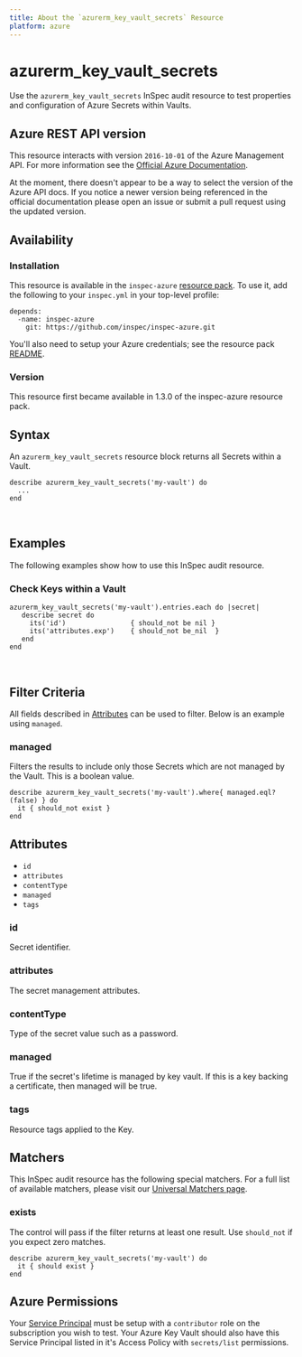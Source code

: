 ```yaml
---
title: About the `azurerm_key_vault_secrets` Resource
platform: azure
---
```


# azurerm\_key\_vault\_secrets

Use the `azurerm_key_vault_secrets` InSpec audit resource to test properties and configuration of Azure Secrets within Vaults.
<br />

## Azure REST API version

This resource interacts with version `2016-10-01` of the Azure Management API. For more
information see the [Official Azure Documentation](https://docs.microsoft.com/en-us/rest/api/keyvault/getsecrets/getsecrets).

At the moment, there doesn't appear to be a way to select the version of the
Azure API docs. If you notice a newer version being referenced in the official
documentation please open an issue or submit a pull request using the updated
version.

## Availability

### Installation

This resource is available in the `inspec-azure` [resource
pack](https://www.inspec.io/docs/reference/glossary/#resource-pack). To use it, add the
following to your `inspec.yml` in your top-level profile:

    depends:
      -name: inspec-azure
        git: https://github.com/inspec/inspec-azure.git

You'll also need to setup your Azure credentials; see the resource pack
[README](https://github.com/inspec/inspec-azure#inspec-for-azure).

### Version

This resource first became available in 1.3.0 of the inspec-azure resource pack.

## Syntax

An `azurerm_key_vault_secrets` resource block returns all Secrets within a Vault.
  
    describe azurerm_key_vault_secrets('my-vault') do
      ...
    end

<br />

## Examples

The following examples show how to use this InSpec audit resource.

### Check Keys within a Vault

    azurerm_key_vault_secrets('my-vault').entries.each do |secret|
       describe secret do
         its('id')                { should_not be nil }
         its('attributes.exp')    { should_not be_nil  }
       end
    end
<br />

## Filter Criteria

All fields described in [Attributes](##-Attributes) can be used to filter. Below is an example using `managed`.

### managed

Filters the results to include only those Secrets which are not managed by the Vault. This is a boolean value.

    describe azurerm_key_vault_secrets('my-vault').where{ managed.eql?(false) } do
      it { should_not exist }
    end

## Attributes

 -   `id`
 -   `attributes`
 -   `contentType`
 -   `managed`
 -   `tags`

### id
Secret identifier.

### attributes
The secret management attributes.

### contentType
Type of the secret value such as a password.

### managed
True if the secret's lifetime is managed by key vault. If this is a key backing a certificate, then managed will be true.

### tags
Resource tags applied to the Key.

## Matchers

This InSpec audit resource has the following special matchers. For a full list of available matchers,
please visit our [Universal Matchers page](https://www.inspec.io/docs/reference/matchers/).

### exists

The control will pass if the filter returns at least one result. Use
`should_not` if you expect zero matches.

    describe azurerm_key_vault_secrets('my-vault') do
      it { should exist }
    end

## Azure Permissions

Your [Service
Principal](https://docs.microsoft.com/en-us/azure/azure-resource-manager/resource-group-create-service-principal-portal)
must be setup with a `contributor` role on the subscription you wish to test.
Your Azure Key Vault should also have this Service Principal listed in it's Access Policy with `secrets/list` permissions.
